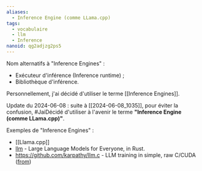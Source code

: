 ```yaml
---
aliases:
  - Inference Engine (comme LLama.cpp)
tags:
  - vocabulaire
  - llm
  - Inference
nanoid: qg2adjzg2ps5
---
```

Nom alternatifs à "Inference Engines" :

- Exécuteur d'inférence (Inference runtime) ;
- Bibliothèque d'inférence.

Personnellement, j'ai décidé d'utiliser le terme [[Inference Engines]].

Update du 2024-06-08 : suite à [[2024-06-08_1035]], pour éviter la confusion, #JaiDécidé d'utiliser à l'avenir le terme **"Inference Engine (comme LLama.cpp)"**.

Exemples de "Inference Engines" :

- [[Llama.cpp]]
- [llm](https://github.com/rustformers/llm) - Large Language Models for Everyone, in Rust.
- https://github.com/karpathy/llm.c - LLM training in simple, raw C/CUDA ([from](https://twitter.com/karpathy/status/1777427944971083809))
